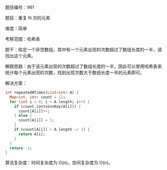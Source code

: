 题目编号：961

题目：重复 N 次的元素

难度：简单

考察范围：哈希表

题干：给定一个非空数组，其中有一个元素出现的次数超过了数组长度的一半，请找出这个元素。

解题思路：由于该元素出现的次数超过了数组长度的一半，因此可以使用哈希表来统计每个元素出现的次数，找到出现次数大于数组长度一半的元素即可。

解决方案：

```dart
int repeatedNTimes(List<int> A) {
  Map<int, int> count = {};
  for (int i = 0; i < A.length; i++) {
    if (count.containsKey(A[i])) {
      count[A[i]]++;
    } else {
      count[A[i]] = 1;
    }
    if (count[A[i]] > A.length ~/ 2) {
      return A[i];
    }
  }
  return -1;
}
```

算法复杂度：时间复杂度为 O(n)，空间复杂度为 O(n)。